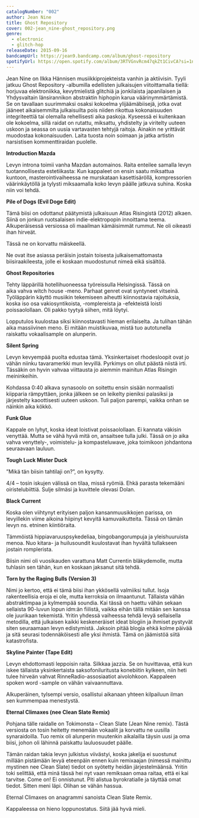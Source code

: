 ```yaml
---
catalogNumber: "002"
author: Jean Nine
title: Ghost Repository
cover: 002-jean_nine-ghost_repository.png
genre:
  - electronic
  - glitch-hop
releaseDate: 2015-09-16
bandcampUrl: https://jean9.bandcamp.com/album/ghost-repository
spotifyUrl: https://open.spotify.com/album/3RTVGnvRcm47qkZt1CivCA?si=1nuSK1rLSsSckh4yGQiz4Q
---
```

Jean Nine on Ilkka Hännisen musiikkiprojekteista vanhin ja aktiivisin. Tyyli jatkuu Ghost Repository -albumilla edellisten julkaisujen viitoittamalla tiellä: horjuvaa elektroniikka, kevytmielistä glitchiä ja jonkilaista japanilaisen ja Yhdysvaltain länsirannikon abstraktin hiphopin karua väärinymmärtämistä.
Se on tavallaan suurimmaksi osaksi kokoelma ylijäämäbiisejä, jotka ovat jääneet aikaisemmilta julkaisuilta pois niiden rikottua kokonaisuuden integriteettiä tai olemalla rehellisesti aika paskoja. Kyseessä ei kuitenkaan ole kokoelma, sillä raidat on rutattu, miksattu, yhdistelty ja viritelty uuteen uskoon ja seassa on uusia vartavasten tehtyjä raitoja. Ainakin ne yrittävät muodostaa kokonaisuuden.
Laita tuosta noin soimaan ja jatka artistin narsistisen kommenttiraidan puolelle.

__Introduction Mazda__

Levyn introna toimii vanha Mazdan automainos. Raita enteilee samalla levyn tuotannollisesta estetiikasta: Kun kappaleet on ensin saatu miksattua kuntoon, masterointivaiheessa ne murskataan kasettisäröllä, kompressorien väärinkäytöllä ja tylysti miksaamalla koko levyn päälle jatkuva suhina.
Koska niin voi tehdä.

__Pile of Dogs (Evil Doge Edit)__

Tämä biisi on odottanut päätymistä julkaisuun Atlas Risingistä (2012) alkaen. Siinä on jonkun ruotsalaisen indie-elektropopin innoittama teema. Alkuperäisessä versiossa oli maailman kämäisimmät rummut. Ne oli oikeasti ihan hirveät.

Tässä ne on korvattu mäiskeellä.

Ne ovat itse asiassa peräisin jostain toisesta julkaisemattomasta biisiraakileesta, jolle ei koskaan muodostunut nimeä eikä sisältöä.

__Ghost Repositories__

Tehty läppärillä hotellihuoneessa työreissulla Helsingissä. Tässä on aika vahva witch house -meno. Parhaat genret ovat syntyneet vitseinä. Työläppärin käyttö musiikin tekemiseen aiheutti kiinnostavia rajoituksia, koska iso osa vakiosyntikoista, -romplereista ja -efekteistä loisti poissaolollaan. Oli pakko tyytyä siihen, mitä löytyi.

Lopputulos kuulostaa siksi kiinnostavasti hieman erilaiselta. Ja tulihan tähän aika massiivinen meno. Ei mitään muistikuvaa, mistä tuo autotunella raiskattu vokaalisample on alunperin.

__Silent Spring__

Levyn kevyempää puolta edustaa tämä. Yksinkertaiset rhodesloopit ovat jo vähän niinku tavaramerkki mun levyillä. Pyrkimys on ollut päästä niistä irti. Tässäkin on hyvin vahvaa viittausta jo aiemmin mainitun Atlas Risingin meininkeihin.

Kohdassa 0:40 alkava synasoolo on soitettu ensin sisään normaalisti kiipparia rämpyttäen, jonka jälkeen se on leikelty pieniksi palasiksi ja järjestelty kaoottisesti uuteen uskoon. Tuli paljon parempi, vaikka onhan se näinkin aika kökkö.

__Funk Glue__

Kappale on lyhyt, koska ideat loistivat poissaolollaan. Ei kannata väkisin venyttää. Mutta se vähä hyvä mitä on, ansaitsee tulla julki. Tässä on jo aika vahva venyttely-, voimistelu- ja kompasteluwave, joka toimikoon johdantona seuraavaan lauluun.

__Tough Luck Mister Duck__

”Mikä tän biisin tahtilaji on?”, on kysytty.

4/4 – tosin iskujen välissä on tilaa, missä ryömiä. Ehkä parasta tekemääni oiristelubiittiä. Sulje silmäsi ja kuvittele olevasi Dolan.

__Black Current__

Koska olen viihtynyt erityisen paljon kansanmuusikkojen parissa, on levyillekin viime aikoina hiipinyt kevyitä kamuvaikutteita. Tässä on tämän levyn ns. etninen kiintiöraita.

Tämmöistä hippiavaruuspsykedeliaa, bingobangorumpuja ja yleishuuruista menoa. Nuo kitara- ja huilusoundit kuulostavat ihan hyvältä tullakseen jostain romplerista.

Biisin nimi oli vuosikauden varattuna Matt Currentin bläkydemolle, mutta tuhlasin sen tähän, kun en koskaan jaksanut sitä tehdä.

__Torn by the Raging Bulls (Version 3)__

Nimi jo kertoo, että ei tämä biisi ihan ykkösellä valmiiksi tullut. Isoja rakenteellisia eroja ei ole, mutta kerroksia on ilmaantunut. Tällaista vähän abstraktimpaa ja kylmempää soundia. Kai tässä on haettu vähän sekaan sellaista 90-luvun lopun idm:än fiilistä, vaikka eihän tällä mitään sen kanssa ole juurikaan tekemistä.
Yritin yhdessä vaiheessa tehdä levyä sellaisella metodilla, että julkaisen kaikki keskeneräiset ideat blogiin ja ihmiset pystyvät siten seuraamaan levyn edistymistä. Jaksoin pitää blogia ehkä kolme päivää ja sitä seurasi todennäköisesti alle yksi ihmistä. Tämä on jäämistöä siitä katastrofista.

__Skyline Painter (Tape Edit)__

Levyn ehdottomasti leppoisin raita. Silkkaa jazzia. Se on huvittavaa, että kun iskee tällaista yksinkertaista saksofoniluritusta konebiitin kylkeen, niin heti tulee hirveän vahvat RinneRadio-assosiaatiot aivolohkoon. Kappaleen spoken word -sample on vähän vaivaannuttava.

Alkuperäinen, tylsempi versio, osallistui aikanaan yhteen kilpailuun ilman sen kummempaa menestystä.

__Eternal Climaxes (nee Clean Slate Remix)__

Pohjana tälle raidalle on Tokimonsta – Clean Slate (Jean Nine remix). Tästä versiosta on tosin heitetty menemään vokaalit ja korvattu ne uusilla synaraidoilla. Tuo remix oli alunperin muutenkin aikalailla täysin uusi ja oma biisi, johon oli lähinnä paiskattu lauluosuudet päälle.

Tämän raidan takia levyn julkistus viivästyi, koska jakelija ei suostunut millään pistämään levyä eteenpäin ennen kuin remixaajan (nimessä mainittu mystinen nee Clean Slate) tiedot on syötetty heidän järjestelmäänsä. Yritin toki selittää, että minä tässä hei nyt vaan remiksaan omaa raitaa, että ei kai tarvitse. Come on! Ei onnistunut. Piti alistua byrokratialle ja täyttää omat tiedot. Sitten meni läpi. Olihan se vähän hassua.

Eternal Climaxes on anagrammi sanoista Clean Slate Remix.

Kappaleessa on hieno loppunostatus. Siitä jää hyvä mieli.